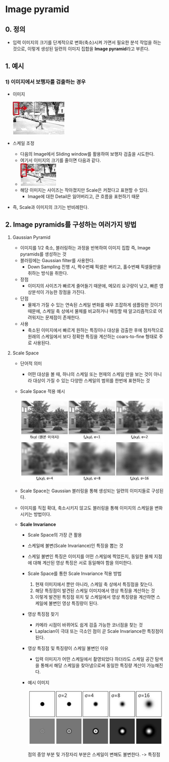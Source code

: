 # Image pyramid



## 0. 정의

- 입력 이미지의 크기를 단계적으로 변화(축소)시켜 가면서 필요한 분석 작업을 하는 것으로, 이렇게 생성된 일련의 이미지 집합을 **Image pyramid**라고 부른다.



## 1. 예시



### 1) 이미지에서 보행자를 검출하는 경우

- 이미지

  ![Original_img](Image_pyramid.assets/Original_img.png)

- 스케일 조정

  - 다음의 Image에서 Sliding window를 활용하여 보행자 검출을 시도한다.
  - 여기서 이미지의 크기를 줄이면 다음과 같다.
  - ![Scaled_image](Image_pyramid.assets/Scaled_image.png)
  - 해당 이미지는 사이즈는 작아졌지만 Scale은 커졌다고 표현할 수 있다.
    - Image에 대한 Detail은 잃어버리고, 큰 흐름을 표현하기 때문

- 즉, Scale과 이미지의 크기는 반비례한다.



## 2. Image pyramids를 구성하는 여러가지 방법



1. Gaussian Pyramid
   - 이미지를 1/2 축소, 블러링하는 과정을 반복하여 이미지 집합 즉, Image pyramids를 생성하는 것
   - 블러링에는 Gaussian filter를 사용한다.
     - Down Sampling 진행 시, 짝수번째 픽셀은 버리고, 홀수번째 픽셀들만을 취하는 방식을 취한다.
   - 장점
     - 이미지의 사이즈가 빠르게 줄어들기 때문에, 메모리 요구량이 낮고, 빠른 영상분석이 가능한 장점을 가진다.
   - 단점
     - 물체가 가질 수 있는 연속된 스케일 변화를 매우 조잡하게 샘플링한 것이기 때문에, 스케일 축 상에서 물체를 비교하거나 매칭할 때 알고리즘적으로 어려워지는 문제점이 존재한다.
   - 사용
     - 축소된 이미지에서 빠르게 원하는 특징이나 대상을 검출한 후에 점차적으로 원래의 스케일에서 보다 정확한 특징을 계산하는 coars-to-fine 형태로 주로 사용된다.



2. Scale Space

   - 단어적 의미

     - 어떤 대상을 볼 때, 하나의 스케일 또는 현재의 스케일 만을 보는 것이 아니라 대상이 가질 수 있는 다양한 스케일의 범위를 한번에 표현하는 것

   - Scale Space 적용 예시

     ![image-20221207173351362](Image_pyramid.assets/image-20221207173351362.png)

   - Scale Space는 Gaussian 블러링을 통해 생성되는 일련의 이미지들로 구성된다.

   - 이미지를 직접 확대, 축소시키지 않고도 블러링을 통해 이미지의 스케일을 변화시키는 방법이다.

   - **Scale Invariance** 

     - Scale Space의 가장 큰 활용

     - 스케일에 불변(Scale Invariance)인 특징을 뽑는 것

     - 스케일 불변인 특징은 이미지를 어떤 스케일에 찍었든지, 동일한 물체 지점에 대해 계산된 영상 특징은 서로 동일해야 함을 의미한다.

     - Scale Space를 통한 Scale Invariance 적용 방법

       1. 현재 이미지에서 뿐만 아니라, 스케일 축 상에서 특징점을 찾는다.
       2. 해당 특징점이 발견된 스케일 이미지에서 영상 특징을 계산하는 것
       3. 이렇게 발견된 특징점 위치 및 스케일에서 영상 특징량을 계산하면 스케일에 불변인 영상 특징량이 된다.

     - 영상 특징점 찾기

       - 카메라 시점이 바뀌어도 쉽게 검출 가능한 코너점을 찾는 것
       - Laplacian이 극대 또는 극소인 점이 곧 Scale Invariance한 특징점이 된다.

     - 영상 특징점 및 특징량이 스케일 불변인 이유

       - 입력 이미지가 어떤 스케일에서 촬영되었다 하더라도 스케일 공간 탐색을 통해서 해당 스케일을 찾아냄으로써 동일한 특징량 계산이 가능해진다.

     - 예시 이미지

       ![image-20221207174438097](Image_pyramid.assets/image-20221207174438097.png)

       점의 중앙 부분 및 가장자리 부분은 스케일이 변해도 불변한다. -> 특징점

